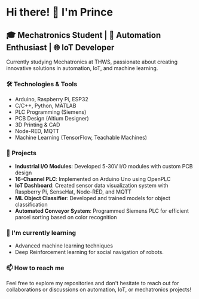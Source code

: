 # Hi there! 👋 I'm Prince

## 🎓 Mechatronics Student | 🤖 Automation Enthusiast | 🌐 IoT Developer

Currently studying Mechatronics at THWS, passionate about creating innovative solutions in automation, IoT, and machine learning.

### 🛠️ Technologies & Tools
- Arduino, Raspberry Pi, ESP32
- C/C++, Python, MATLAB
- PLC Programming (Siemens)
- PCB Design (Altium Designer)
- 3D Printing & CAD
- Node-RED, MQTT
- Machine Learning (TensorFlow, Teachable Machines)

### 🚀 Projects
- **Industrial I/O Modules**: Developed 5-30V I/O modules with custom PCB design
- **16-Channel PLC**: Implemented on Arduino Uno using OpenPLC
- **IoT Dashboard**: Created sensor data visualization system with Raspberry Pi, SenseHat, Node-RED, and MQTT
- **ML Object Classifier**: Developed and trained models for object classification
- **Automated Conveyor System**: Programmed Siemens PLC for efficient parcel sorting based on color recognition

### 🌱 I'm currently learning
- Advanced machine learning techniques
- Deep Reinforcement learning for social navigation of robots.  

### 📫 How to reach me


Feel free to explore my repositories and don't hesitate to reach out for collaborations or discussions on automation, IoT, or mechatronics projects!
